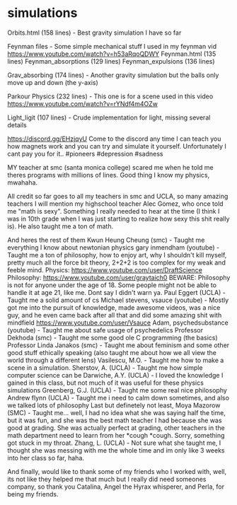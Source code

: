 # simulations
Orbits.html (158 lines) - Best gravity simulation I have so far

Feynman files - Some simple mechanical stuff I used in my feynman vid 
https://www.youtube.com/watch?v=h53aRqoQDWY
    Feynman.html (135 lines)
    Feynman_absorptions (129 lines)
    Feynman_expulsions (136 lines)

Grav_absorbing (174 lines) - Another gravity simulation but the balls only move up and down (the y-axis)

Parkour Physics (232 lines) - This one is for a scene used in this video
https://www.youtube.com/watch?v=rYNdf4m4OZw

Light_ligit (107 lines) - Crude implementation for light, missing several details

https://discord.gg/EHzjqyU
Come to the discord any time I can teach you how magnets work and you can try and simulate it yourself.
Unfortunately I cant pay you for it..
#pioneers #depression #sadness

MY teacher at smc (santa monica college) scared me when he told me theres programs with millions of
lines. Good thing I know my physics, mwahaha.

All credit so far goes to all my teachers in smc and UCLA, so many amazing teachers
I will mention my highschool teacher Alec Gomez, who once told me "math is sexy". Something I really needed
to hear at the time (I think I was in 10th grade when I was just starting to realize how sexy this shit really
is). He also taught me a ton of math.

And heres the rest of them
Kwun Heung Cheung (smc) - Taught me everything I know about newtonian physics
gary inmendham (youtube) - Taught me a ton of philosophy, how to enjoy art, why I shouldn't kill myself, pretty
much all the force bit theory, 2+2+2 is too complex for my weak and feeble mind.
Physics: https://www.youtube.com/user/DraftScience
Philosophy: https://www.youtube.com/user/graytaich0
BEWARE: Philosophy is not for anyone under the age of 18. Some people might not be able to handle it at age 21,
like me. Dont say I didn't warn ya.
Paul Eggert (UCLA) - Taught me a solid amount of cs
Michael stevens, vsauce (youtube) - Mostly got me into the pursuit of knowledge, made awesome videos, was a nice guy,
and he even came back after all that and did some amazing shit with mindfield
https://www.youtube.com/user/Vsauce
Adam, psychedsubstance (youtube) - Taught me about safe usage of psychedelics
Professor Dekhoda (smc) - Taught me some good ole C programming (the basics)
Professor Linda Janakos (smc) - Taught me about feminism and some other good stuff ethically speaking (also taught
me about how we all view the world through a different lens)
Vasilescu, M.O. - Taught me how to make a scene in a simulation.
Sherstov, A. (UCLA) - Taught me how simple computer science can be
Darwiche, A.Y. (UCLA) - I loved the knowledge I gained in this class, but not much of it was useful for these physics simulations
Greenberg, G.J. (UCLA) - Taught me some real nice philosophy
Andrew flynn (UCLA) - Taught me i need to calm down sometimes, and also we talked lots of philosophy
Last but definetely not least, Moya Mazorow (SMC) - Taught me... well, I had no idea what she was saying half the time, but
it was fun, and she was the best math teacher I had because she was good at grading. She was actually perfect at grading,
other teachers in the math department need to learn from her *cough *cough. Sorry, something got stuck in my throat. 
Zhang, L. (UCLA) - Not sure what she taught me, I thought she was messing with me the whole time and im only like 3 weeks
into her class so far, haha.

And finally, would like to thank some of my friends who I worked with, well, its not like they helped me that much but I 
really did need someones company, so thank you Catalina, Angel the Hyrax whisperer, and Perla, for being my friends.
